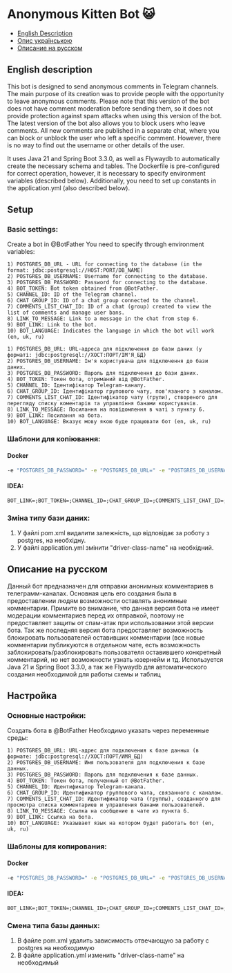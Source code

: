 # Anonymous Kitten Bot 😺
- [English Description](#english-description)
- [Опис українською](#опис-українською)
- [Описание на русском](#описание-на-русском)
  
## English description
This bot is designed to send anonymous comments in Telegram channels. The main purpose of its creation was to provide people with the opportunity to leave anonymous comments.
Please note that this version of the bot does not have comment moderation before sending them, so it does not provide protection against spam attacks when using this version of the bot.
The latest version of the bot also allows you to block users who leave comments. All new comments are published in a separate chat, where you can block or unblock the user who left a specific comment.
However, there is no way to find out the username or other details of the user.

It uses Java 21 and Spring Boot 3.3.0, as well as Flywaydb to automatically create the necessary schema and tables. The Dockerfile is pre-configured for correct operation, however, it is necessary to specify environment variables (described below). Additionally, you need to set up constants in the application.yml (also described below).

## Setup
### Basic settings:
Create a bot in @BotFather
You need to specify through environment variables:
~~~
1) POSTGRES_DB_URL - URL for connecting to the database (in the format: jdbc:postgresql://HOST:PORT/DB_NAME)
2) POSTGRES_DB_USERNAME: Username for connecting to the database.
3) POSTGRES_DB_PASSWORD: Password for connecting to the database.
4) BOT_TOKEN: Bot token obtained from @BotFather.
5) CHANNEL_ID: ID of the Telegram channel.
6) CHAT_GROUP_ID: ID of a chat group connected to the channel.
7) COMMENTS_LIST_CHAT_ID: ID of a chat (group) created to view the list of comments and manage user bans.
8) LINK_TO_MESSAGE: Link to a message in the chat from step 6.
9) BOT_LINK: Link to the bot.
10) BOT_LANGUAGE: Indicates the language in which the bot will work (en, uk, ru)
~~~

~~~
1) POSTGRES_DB_URL: URL-адреса для підключення до бази даних (у форматі: jdbc:postgresql://ХОСТ:ПОРТ/ІМ'Я_БД)
2) POSTGRES_DB_USERNAME: Ім'я користувача для підключення до бази даних.
3) POSTGRES_DB_PASSWORD: Пароль для підключення до бази даних.
4) BOT_TOKEN: Токен бота, отриманий від @BotFather.
5) CHANNEL_ID: Ідентифікатор Telegram-каналу.
6) CHAT_GROUP_ID: Ідентифікатор групового чату, пов'язаного з каналом.
7) COMMENTS_LIST_CHAT_ID: Ідентифікатор чату (групи), створеного для перегляду списку коментарів та управління банами користувачів.
8) LINK_TO_MESSAGE: Посилання на повідомлення в чаті з пункту 6.
9) BOT_LINK: Посилання на бота.
10) BOT_LANGUAGE: Вказує мову якою буде працювати бот (en, uk, ru)
~~~
### Шаблони для копіювання:
#### Docker
~~~bash
-e "POSTGRES_DB_PASSWORD=" -e "POSTGRES_DB_URL=" -e "POSTGRES_DB_USERNAME=" -e "BOT_TOKEN=" -e "CHANNEL_ID=" -e "CHAT_GROUP_ID=" -e "COMMENTS_LIST_CHAT_ID=" -e "LINK_TO_MESSAGE=" -e "BOT_LINK=" -e "BOT_LANGUAGE="
~~~
#### IDEA:
~~~
BOT_LINK=;BOT_TOKEN=;CHANNEL_ID=;CHAT_GROUP_ID=;COMMENTS_LIST_CHAT_ID=;LINK_TO_MESSAGE=;POSTGRES_DB_PASSWORD=;POSTGRES_DB_URL=;POSTGRES_DB_USERNAME=;BOT_LANGUAGE=
~~~
### 
### Зміна типу бази даних:
1) У файлі pom.xml видалити залежність, що відповідає за роботу з postgres, на необхідну. 
2) У файлі application.yml змінити "driver-class-name" на необхідний.

## Описание на русском
Данный бот предназначен для отправки анонимных комментариев в телеграмм-каналах. Основная цель его создания была в предоставлении людям возможности оставлять анонимные комментарии.
Примите во внимание, что данная версия бота не имеет модерации комментариев перед их отправкой, поэтому не предоставляет защиты от спам-атак при использовании этой версии бота. 
Так же последняя версия бота предоставляет возможность блокировать пользователей оставивших комментарии (все новые комментарии публикуются в отдельном чате, 
есть возможность заблокировать/разблокировать пользователя оставившего конкретный комментарий, но нет возможности узнать юзернейм и тд.
Используется Java 21 и Spring Boot 3.3.0, а так же Flywaydb для автоматического создания необходимой для работы схемы и таблиц

## Настройка
### Основные настройки:
Создать бота в @BotFather
Необходимо указать через переменные среды:
~~~
1) POSTGRES_DB_URL: URL-адрес для подключения к базе данных (в формате: jdbc:postgresql://ХОСТ:ПОРТ/ИМЯ_БД)
2) POSTGRES_DB_USERNAME: Имя пользователя для подключения к базе данных.
3) POSTGRES_DB_PASSWORD: Пароль для подключения к базе данных.
4) BOT_TOKEN: Токен бота, полученный от @BotFather.
5) CHANNEL_ID: Идентификатор Telegram-канала.
6) CHAT_GROUP_ID: Идентификатор группового чата, связанного с каналом.
7) COMMENTS_LIST_CHAT_ID: Идентификатор чата (группы), созданного для просмотра списка комментариев и управления банами пользователей.
8) LINK_TO_MESSAGE: Ссылка на сообщение в чате из пункта 6.
9) BOT_LINK: Ссылка на бота.
10) BOT_LANGUAGE: Указывает язык на котором будет работать бот (en, uk, ru)
~~~
### Шаблоны для копирования:
#### Docker
~~~bash
-e "POSTGRES_DB_PASSWORD=" -e "POSTGRES_DB_URL=" -e "POSTGRES_DB_USERNAME=" -e "BOT_TOKEN=" -e "CHANNEL_ID=" -e "CHAT_GROUP_ID=" -e "COMMENTS_LIST_CHAT_ID=" -e "LINK_TO_MESSAGE=" -e "BOT_LINK="
~~~
#### IDEA:
~~~
BOT_LINK=;BOT_TOKEN=;CHANNEL_ID=;CHAT_GROUP_ID=;COMMENTS_LIST_CHAT_ID=;LINK_TO_MESSAGE=;POSTGRES_DB_PASSWORD=;POSTGRES_DB_URL=;POSTGRES_DB_USERNAME=
~~~
### 
### Смена типа базы данных:
1) В файле pom.xml удалить зависимость отвечающую за работу с postgres на необходимую
2) В файле application.yml изменить "driver-class-name" на необходимый
